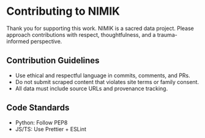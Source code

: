 # Contributing to NIMIK

Thank you for supporting this work. NIMIK is a sacred data project. Please approach contributions with respect, thoughtfulness, and a trauma-informed perspective.

## Contribution Guidelines

- Use ethical and respectful language in commits, comments, and PRs.
- Do not submit scraped content that violates site terms or family consent.
- All data must include source URLs and provenance tracking.

## Code Standards

- Python: Follow PEP8
- JS/TS: Use Prettier + ESLint

